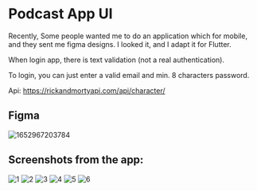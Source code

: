 # Podcast App UI 
 Recently, Some people wanted me to do an application which for mobile, and they sent me figma designs. I looked it, and I adapt it for Flutter.

 When login app, there is text validation (not a real authentication).
 
 To login, you can just enter a valid email and min. 8 characters password.
 
 Api: https://rickandmortyapi.com/api/character/
 
 
 ## Figma
 ![1652967203784](https://user-images.githubusercontent.com/67283777/169369947-bd3be292-e4aa-4d68-8108-eb7a26bed29a.jpeg)

 ## Screenshots from the app:
 
![1](https://user-images.githubusercontent.com/67283777/168426874-2119cd86-d5ba-4dc6-ba92-669f8f4afe3d.png)
![2](https://user-images.githubusercontent.com/67283777/168426875-da5b50cd-b69c-4272-a603-1c091348892c.png)
![3](https://user-images.githubusercontent.com/67283777/168426878-5d8a2c7d-7b6d-4ef7-b38b-37ad3d026ec6.png)
![4](https://user-images.githubusercontent.com/67283777/168426879-6c935895-43e0-48d4-9a3f-c6a08362cfea.png)
![5](https://user-images.githubusercontent.com/67283777/168426880-c75c6ae3-3db7-40e2-8875-b9e77268faa7.png)
![6](https://user-images.githubusercontent.com/67283777/168426881-457b5156-929b-4d47-be21-c7410c162247.png)
